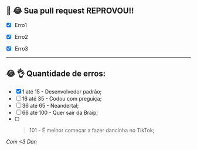 ## 🛑 😂 Sua pull request REPROVOU!!

- [x] Erro1

- [x] Erro2

- [x] Erro3

---

## 😂 👌 Quantidade de erros:

- [x] 1 até 15 - Desenvolvedor padrão;
- [ ] 16 até 35 - Codou com preguiça;
- [ ] 36 até 65 - Neandertal;
- [ ] 66 até 100 - Quer sair da Braip;
- [ ] > 101 - É melhor começar a fazer dancinha no TikTok;

_Com <3 Dan_
